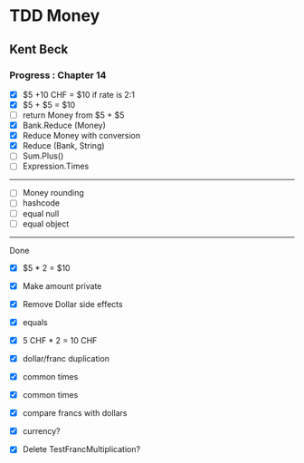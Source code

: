 # TDD Money
## Kent Beck
### Progress : Chapter 14
- [x]  $5 +10 CHF = $10 if rate is 2:1
- [x]   $5 + $5 = $10
- [ ]  return Money from $5 + $5
- [x]  Bank.Reduce (Money)
- [x] Reduce Money with conversion
- [x] Reduce (Bank, String)
- [ ] Sum.Plus()
- [ ] Expression.Times
- ----
- [ ]  Money rounding
- [ ]  hashcode
- [ ]  equal null
- [ ]  equal object
---
Done
- [x]  $5 * 2 = $10
- [x]  Make amount private
- [x]  Remove Dollar side effects
- [x]  equals
- [x]  5 CHF * 2 = 10 CHF
- [x]  dollar/franc duplication
- [x]  common times
- [x]  common times
- [x]  compare francs with dollars
- [x]  currency?
- [x]  Delete TestFrancMultiplication?

